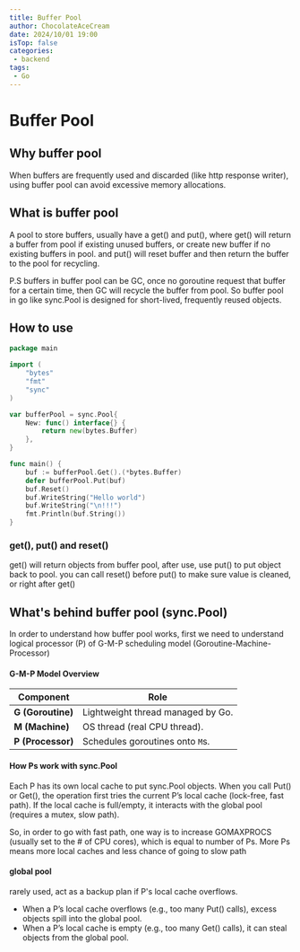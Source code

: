 ```yaml
---
title: Buffer Pool
author: ChocolateAceCream
date: 2024/10/01 19:00
isTop: false
categories:
 - backend
tags:
 - Go
---
```


# Buffer Pool <Badge text="Go" type="warning" />

## Why buffer pool
When buffers are frequently used and discarded (like http response writer), using buffer pool can avoid excessive memory allocations.

## What is buffer pool
A pool to store buffers, usually have a get() and put(), where get() will return a buffer from pool if existing unused buffers, or create new buffer if no existing buffers in pool. and put() will reset buffer and then return the buffer to the pool for recycling.

P.S buffers in buffer pool can be GC, once no goroutine request that buffer for a certain time, then GC will recycle the buffer from pool. So buffer pool in go like sync.Pool is designed for short-lived, frequently reused objects.

## How to use
```go
package main

import (
	"bytes"
	"fmt"
	"sync"
)

var bufferPool = sync.Pool{
	New: func() interface{} {
		return new(bytes.Buffer)
	},
}

func main() {
	buf := bufferPool.Get().(*bytes.Buffer)
	defer bufferPool.Put(buf)
	buf.Reset()
	buf.WriteString("Hello world")
	buf.WriteString("\n!!!")
	fmt.Println(buf.String())
}

```

### get(), put() and reset()
get() will return objects from buffer pool, after use, use put() to put object back to pool.
you can call reset() before put() to make sure value is cleaned, or right after get()

## What's behind buffer pool (sync.Pool)
In order to understand how buffer pool works, first we need to understand logical processor (P) of G-M-P scheduling model (Goroutine-Machine-Processor)

#### **G-M-P Model Overview**
| Component | Role |
|-----------|------|
| **G (Goroutine)** | Lightweight thread managed by Go. |
| **M (Machine)** | OS thread (real CPU thread). |
| **P (Processor)** | Schedules goroutines onto `M`s. |

#### How Ps work with sync.Pool
Each P has its own local cache to put sync.Pool objects.
When you call Put() or Get(), the operation first tries the current P’s local cache (lock-free, fast path).
If the local cache is full/empty, it interacts with the global pool (requires a mutex, slow path).

So, in order to go with fast path, one way is to increase GOMAXPROCS (usually set to the # of CPU cores), which is equal to number of Ps. More Ps means more local caches and less chance of going to slow path

#### global pool
rarely used, act as a backup plan if P's local cache overflows.
- When a P’s local cache overflows (e.g., too many Put() calls), excess objects spill into the global pool.
- When a P’s local cache is empty (e.g., too many Get() calls), it can steal objects from the global pool.